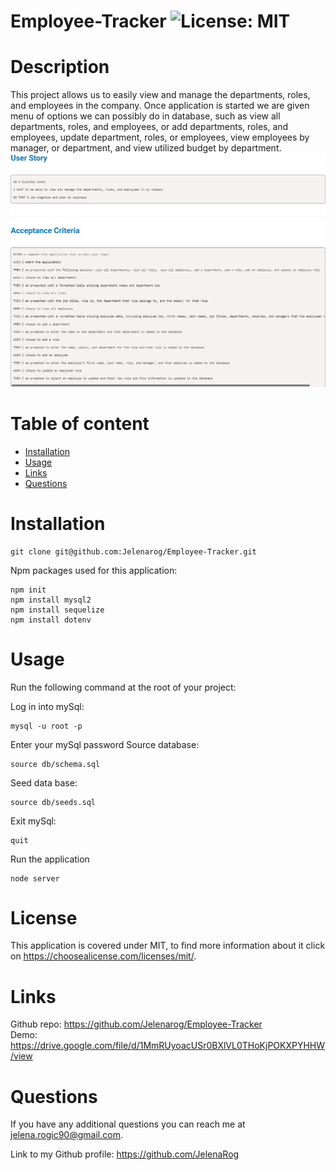 # Employee-Tracker    ![License: MIT](https://img.shields.io/badge/License-MIT-yellow.svg)  
# Description 

This project allows us to easily view and manage the departments, roles, and employees in the company. Once application is started we are given menu of options we can possibly do in database, such as view all departments, roles, and employees, or add departments, roles, and employees, update department, roles, or employees, view employees by manager, or department, and view utilized budget by department.
![User-story](./assets/User-story.png)
# Table of content 
* [Installation](#installation)
* [Usage](#usage) 
* [Links](#links) 
* [Questions](#questions) 

# Installation 

```
git clone git@github.com:Jelenarog/Employee-Tracker.git
```
Npm packages used for this application:
```
npm init
npm install mysql2
npm install sequelize
npm install dotenv
```
# Usage 
Run the following command at the root of your project:<br>

Log in into mySql:
```
mysql -u root -p
```
Enter your mySql password
Source database:
```
source db/schema.sql
```
Seed data base:
```
source db/seeds.sql
```
Exit mySql:
```
quit
```
Run the application
```
node server
```

# License 

This application is covered under MIT, to find more information about it click on https://choosealicense.com/licenses/mit/. 
# Links 

Github repo: https://github.com/Jelenarog/Employee-Tracker <br>
Demo: https://drive.google.com/file/d/1MmRUyoacUSr0BXlVL0THoKjPOKXPYHHW/view


# Questions 

If you have any additional questions you can reach me at jelena.rogic90@gmail.com. 

Link to my Github profile: https://github.com/JelenaRog
